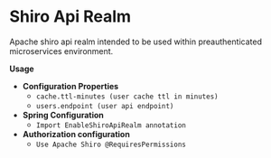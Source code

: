 # Shiro Api Realm

Apache shiro api realm intended to be used within preauthenticated microservices environment.

**Usage**
    
  * **Configuration Properties**
    * ```cache.ttl-minutes (user cache ttl in minutes)```
    * ```users.endpoint (user api endpoint)```
  * **Spring Configuration**
    * ```Import EnableShiroApiRealm annotation```
  * **Authorization configuration**
    * ```Use Apache Shiro @RequiresPermissions```
  